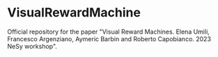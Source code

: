 # VisualRewardMachine
Official repository for the paper "Visual Reward Machines. Elena Umili, Francesco Argenziano, Aymeric Barbin and Roberto Capobianco. 2023 NeSy workshop".
